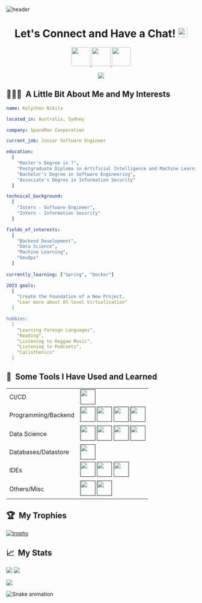 ![header](https://capsule-render.vercel.app/api?type=waving&color=gradient&height=300&section=header&text=Hi%20there!&fontSize=90)

<h1 align="center">
  Let's Connect and Have a Chat!
  <img src="https://cdn3.iconfinder.com/data/icons/linecons-free-vector-icons-pack/32/bubble-512.png" height="25" width="25">
</h1>

<p align="center">
<a href="https://www.instagram.com/nikitakolychev/">
  <img src="https://user-images.githubusercontent.com/46517096/166974368-9798f39f-1f46-499c-b14e-81f0a3f83a06.png" height="50"/>
</a>
<a href="https://twitter.com/NikitaKolychev">
  <img src="https://cdn2.iconfinder.com/data/icons/social-media-2285/512/1_Twitter3_colored_svg-512.png" height="50"/>
</a>
<a href="https://www.facebook.com/nikita.kolychev.5/">
  <img src="https://cdn1.iconfinder.com/data/icons/social-media-2285/512/Colored_Facebook3_svg-512.png" height="50"/>
</a>
</p>

<p align="center">
  <img src="https://media4.giphy.com/media/Vd3MpH44gKBT2O5YGb/giphy.gif?cid=ecf05e47stk0pymnawk4vmhjj1zt21shigelq4mhvpf4gcmo&ep=v1_gifs_search&rid=giphy.gif&ct=g"/>
</p>

<h2>👨🏻‍💻 &nbsp;A Little Bit About Me and My Interests</h2>

```yaml
name: Kolychev Nikita

located_in: Australia, Sydney

company: SpaceMan Cooperation

current_job: Junior Software Engineer

education:
  [
    "Master's Degree in ?",
    "Postgraduate Diploma in Artificial Intelligence and Machine Learning",
    "Bachelor's Degree in Software Engineering",
    "Associate's Degree in Information Security"
  ]

technical_background:
  [
    "Intern - Software Engineer",
    "Intern - Information Security"
  ]

fields_of_interests:
  [
    "Backend Development",
    "Data Science",
    "Machine Learning",
    "DevOps"
  ]
 
currently_learning: ["Spring", "Docker"]

2023 goals:
  [
    "Create the Foundation of a New Project,
    "Lear more about OS-level Virtualization"
  ]

hobbies:
  [
    "Learning Foreign Languages",
    "Reading",
    "Listening to Reggae Music",
    "Listening to Podcasts",
    "Calisthenics"
  ]
```

<h2>🚀 &nbsp;Some Tools I Have Used and Learned</h2>

<table>
   <tr>
     <td>CI/CD</td>
     <td>
       <a href=""><img src="https://cdn.jsdelivr.net/gh/devicons/devicon/icons/github/github-original.svg" width="40" height="40"/></a>
     </td>
  </tr>
  <tr>
    <td>Programming/Backend</td>
    <td>
      <a href=""><img src="https://cdn.jsdelivr.net/gh/devicons/devicon/icons/java/java-original.svg" width="40" height="40"/></a>
      <a href=""><img src="https://cdn.jsdelivr.net/gh/devicons/devicon/icons/spring/spring-original.svg" width="40" height="40"/></a>
      <a href=""><img src="https://cdn.jsdelivr.net/gh/devicons/devicon/icons/python/python-original.svg" width="40" height="40"/></a>
      <a href=""><img src="https://cdn.jsdelivr.net/gh/devicons/devicon/icons/cplusplus/cplusplus-original.svg" width="40" height="40"/></a>
    </td>
  </tr>
  <tr>
    <td>Data Science</td>
    <td>
      <a href=""><img src="https://cdn.jsdelivr.net/gh/devicons/devicon/icons/jupyter/jupyter-original.svg" width="40" height="40"/></a>
      <a href=""><img src="https://cdn.jsdelivr.net/gh/devicons/devicon/icons/numpy/numpy-original.svg" width="40" height="40"/></a>
      <a href=""><img src="https://cdn.jsdelivr.net/gh/devicons/devicon/icons/pandas/pandas-original.svg" width="40" height="40"/></a>
      <a href=""><img src="https://cdn.jsdelivr.net/gh/devicons/devicon/icons/tensorflow/tensorflow-original.svg" width="40" height="40"/></a>
    </td>
  </tr>
  <tr>
    <td>Databases/Datastore</td>
    <td>
      <a href=""><img src="https://cdn.jsdelivr.net/gh/devicons/devicon/icons/postgresql/postgresql-original.svg" width="40" height="40"/></a>
    </td>
  </tr>
<!--   <tr>
    <td>Testing</td>
    <td>
      <a href=""><img src="" width="40" height="40"/></a>
    </td>
  </tr> -->
    <tr>
    <td>IDEs</td>
    <td>
      <a href=""><img src="https://cdn.jsdelivr.net/gh/devicons/devicon/icons/intellij/intellij-original.svg" width="40" height="40"/></a>
      <a href=""><img src="https://cdn.jsdelivr.net/gh/devicons/devicon/icons/pycharm/pycharm-original.svg" width="40" height="40"/></a>
      <a href=""><img src="https://cdn.jsdelivr.net/gh/devicons/devicon/icons/vscode/vscode-original.svg" width="40" height="40"/></a>
    </td>
  </tr>
    <tr>
    <td>Others/Misc</td>
    <td>
      <a href=""><img src="https://cdn.jsdelivr.net/gh/devicons/devicon/icons/tomcat/tomcat-original.svg" width="40" height="40"/></a>
      <a href=""><img src="https://cdn.jsdelivr.net/gh/devicons/devicon/icons/git/git-original.svg" width="40" height="40"/></a>
    </td>
  </tr>
</table>

<h2>🏆 &nbsp;My Trophies</h2>

[![trophy](https://github-profile-trophy.vercel.app/?username=TheSpaceMan915&margin-w=15)](https://github.com/ryo-ma/github-profile-trophy)

<h2>📈 &nbsp;My Stats</h2>

<p>
  <img src="https://github-readme-streak-stats.herokuapp.com/?user=TheSpaceMan915"/>
  <img src="https://github-readme-stats.vercel.app/api/top-langs/?username=TheSpaceMan915&layout=compact&hide=jupyter%20notebook,html,css"/>
</p>
<p>
  <img src="https://github-readme-stats.vercel.app/api?username=TheSpaceMan915&count_private=true&show_icons=true"/>
</p>

![Snake animation](https://github.com/thepiyushmalhotra/thepiyushmalhotra/blob/output/github-contribution-grid-snake.svg)

<!-- ### Hi there 👋

<a href=""><img src="" width="40" height="40"/></a>

                                        

# Let's connect and have a chat!![chat icon](https://cdn3.iconfinder.com/data/icons/linecons-free-vector-icons-pack/32/bubble-512.png)

### :fire: My Stats :
[![GitHub Streak](http://github-readme-streak-stats.herokuapp.com?user=TheSpaceMan915&theme=dark&background=000000)](https://git.io/streak-stats)<br>
[![Top Langs](https://github-readme-stats.vercel.app/api/top-langs/?username=TheSpaceMan915&layout=compact&theme=vision-friendly-dark)](https://github.com/anuraghazra/github-readme-stats)
-->

<!--
**TheSpaceMan915/TheSpaceMan915** is a ✨ _special_ ✨ repository because its `README.md` (this file) appears on your GitHub profile.

Here are some ideas to get you started:

- 🔭 I’m currently working on ...
- 🌱 I’m currently learning ...
- 👯 I’m looking to collaborate on ...
- 🤔 I’m looking for help with ...
- 💬 Ask me about ...
- 📫 How to reach me: ...
- 😄 Pronouns: ...
- ⚡ Fun fact: ...
-->
